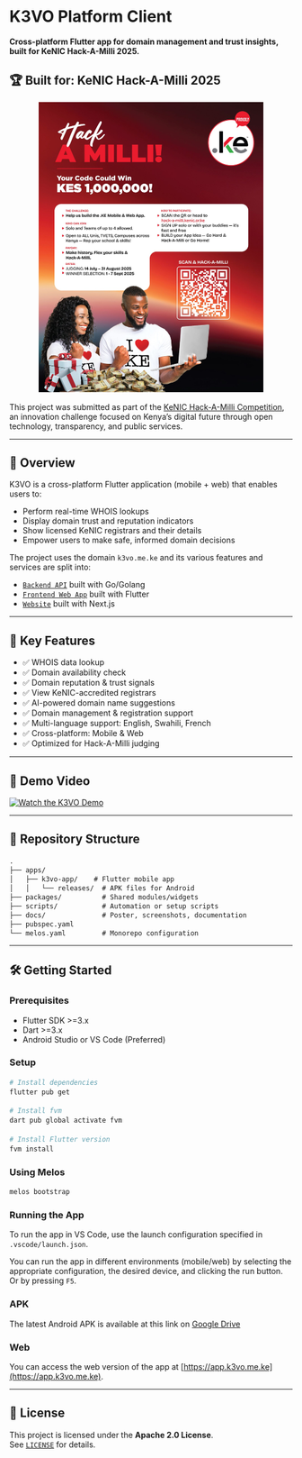 # K3VO Platform Client

**Cross-platform Flutter app for domain management and trust insights, built for KeNIC Hack-A-Milli 2025.**

## 🏆 Built for: KeNIC Hack-A-Milli 2025

<p align="center">
  <img src="./docs/Hack-a-Milli-Poster-3-A2-1589x2048.jpg" alt="Hack-A-Milli Poster" width="400"/>
</p>

This project was submitted as part of the [KeNIC Hack-A-Milli Competition](https://hack-a-milli.kenic.or.ke/), an innovation challenge focused on Kenya’s digital future through open technology, transparency, and public services.

---

## 🧩 Overview

K3VO is a cross-platform Flutter application (mobile + web) that enables users to:

- Perform real-time WHOIS lookups  
- Display domain trust and reputation indicators  
- Show licensed KeNIC registrars and their details  
- Empower users to make safe, informed domain decisions

The project uses the domain `k3vo.me.ke` and its various features and services are split into:

- [`Backend API`](https://api.k3vo.me.ke:8080/swagger/) built with Go/Golang
- [`Frontend Web App`](https://app.k3vo.me.ke) built with Flutter
- [`Website`](https://k3vo.me.ke) built with Next.js

---

## 🚀 Key Features

- ✅ WHOIS data lookup  
- ✅ Domain availability check  
- ✅ Domain reputation & trust signals  
- ✅ View KeNIC-accredited registrars  
- ✅ AI-powered domain name suggestions 
- ✅ Domain management & registration support  
- ✅ Multi-language support: English, Swahili, French  
- ✅ Cross-platform: Mobile & Web  
- ✅ Optimized for Hack-A-Milli judging  

---

## 🎥 Demo Video

[![Watch the K3VO Demo](https://img.youtube.com/vi/MDw6e3F-EmA/0.jpg)](https://youtu.be/MDw6e3F-EmA)

---

## 📂 Repository Structure

```
.
├── apps/
│   ├── k3vo-app/    # Flutter mobile app
│   │   └── releases/  # APK files for Android
├── packages/          # Shared modules/widgets
├── scripts/           # Automation or setup scripts
├── docs/              # Poster, screenshots, documentation
├── pubspec.yaml
└── melos.yaml         # Monorepo configuration
```

---

## 🛠️ Getting Started

### Prerequisites

- Flutter SDK >=3.x  
- Dart >=3.x  
- Android Studio or VS Code (Preferred) 

### Setup

```bash
# Install dependencies
flutter pub get

# Install fvm
dart pub global activate fvm

# Install Flutter version
fvm install
```

### Using Melos

```bash
melos bootstrap
```

### Running the App

To run the app in VS Code, use the launch configuration specified in `.vscode/launch.json`.

You can run the app in different environments (mobile/web) by selecting the appropriate configuration, the desired device, and clicking the run button. Or by pressing `F5`.

### APK

The latest Android APK is available at this link on [Google Drive](https://drive.google.com/file/d/1nCsEGe4jg3vT8f__IOubLH3pYxboM6x4/view?usp=share_link) 

### Web

You can access the web version of the app at [https://app.k3vo.me.ke](https://app.k3vo.me.ke).

---

## 📝 License

This project is licensed under the **Apache 2.0 License**.  
See [`LICENSE`](./LICENSE) for details.
